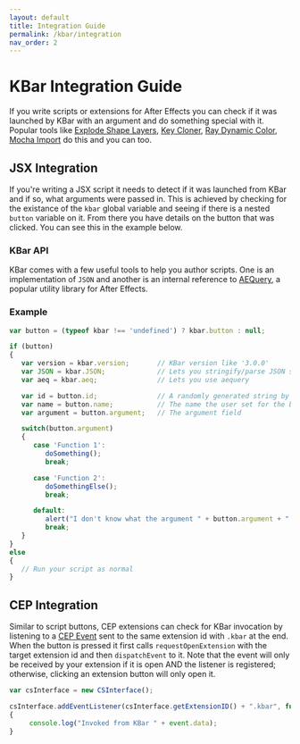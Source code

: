 ```yaml
---
layout: default
title: Integration Guide
permalink: /kbar/integration
nav_order: 2
---
```

# KBar Integration Guide
If you write scripts or extensions for After Effects you can check if it was launched by KBar with an argument and do something special with it.  Popular tools like [Explode Shape Layers](https://aescripts.com/explode-shape-layers/), [Key Cloner](https://conigs.com/tools/key-cloner/), [Ray Dynamic Color](https://docs.google.com/document/d/10OnBN80BgcECx_2EeW5UMm6BmomiyRYAxTUbnQdstio/edit), [Mocha Import](https://mamoworld.com/article/mochaimport-kbar-api) do this and you can too.


## JSX Integration
If you're writing a JSX script it needs to detect if it was launched from KBar and if so, what arguments were passed in.  This is achieved by checking for the existance of the `kbar` global variable and seeing if there is a nested `button` variable on it.  From there you have details on the button that was clicked.  You can see this in the example below.

### KBar API
KBar comes with a few useful tools to help you author scripts.  One is an implementation of `JSON` and another is an internal reference to [AEQuery](https://aenhancers.github.io/aequery/), a popular utility library for After Effects.


### Example
```javascript
var button = (typeof kbar !== 'undefined') ? kbar.button : null;

if (button)
{
   var version = kbar.version;       // KBar version like '3.0.0'
   var JSON = kbar.JSON;             // Lets you stringify/parse JSON strings
   var aeq = kbar.aeq;               // Lets you use aequery

   var id = button.id;               // A randomly generated string by KBar
   var name = button.name;           // The name the user set for the button
   var argument = button.argument;   // The argument field

   switch(button.argument)
   {
      case 'Function 1': 
         doSomething(); 
         break;

      case 'Function 2':
         doSomethingElse();
         break;

      default:
         alert("I don't know what the argument " + button.argument + " is supposed to do");
         break;
   }
}
else
{
   // Run your script as normal
}
```

## CEP Integration
Similar to script buttons, CEP extensions can check for KBar invocation by listening to a [CEP Event](https://github.com/Adobe-CEP/CEP-Resources/blob/master/CEP_10.x/Documentation/CEP%2010.0%20HTML%20Extension%20Cookbook.md#cep-events) sent to the same extension id with `.kbar` at the end.  When the button is pressed it first calls `requestOpenExtension` with the target extension id and then `dispatchEvent` to it.  Note that the event will only be received by your extension if it is open AND the listener is registered; otherwise, clicking an extension button will only open it.

```javascript
var csInterface = new CSInterface();

csInterface.addEventListener(csInterface.getExtensionID() + ".kbar", function (event)
{
     console.log("Invoked from KBar " + event.data);
}
```